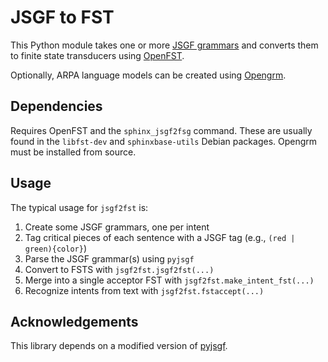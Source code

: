 # JSGF to FST

This Python module takes one or more [JSGF grammars](https://www.w3.org/TR/jsgf/) and converts them to finite state transducers using [OpenFST](https://www.openfst.org).

Optionally, ARPA language models can be created using [Opengrm](https://www.opengrm.org).

## Dependencies

Requires OpenFST and the `sphinx_jsgf2fsg` command. These are usually found in the `libfst-dev` and `sphinxbase-utils` Debian packages. Opengrm must be installed from source.

## Usage

The typical usage for `jsgf2fst` is:

1. Create some JSGF grammars, one per intent
2. Tag critical pieces of each sentence with a JSGF tag (e.g., `(red | green){color}`)
3. Parse the JSGF grammar(s) using `pyjsgf`
4. Convert to FSTS with `jsgf2fst.jsgf2fst(...)`
5. Merge into a single acceptor FST with `jsgf2fst.make_intent_fst(...)`
6. Recognize intents from text with `jsgf2fst.fstaccept(...)`

## Acknowledgements

This library depends on a modified version of [pyjsgf](https://Danesprite/pyjsgf).
